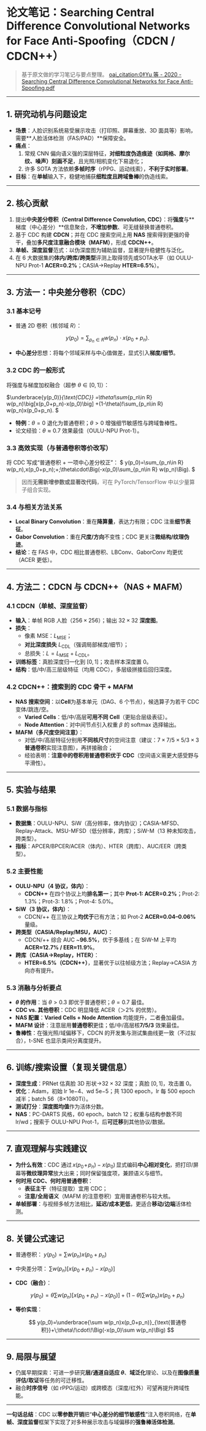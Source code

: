 # 论文笔记：Searching Central Difference Convolutional Networks for Face Anti-Spoofing（CDCN / CDCN++）

> 基于原文做的学习笔记与要点整理。 [oai_citation:0‡Yu 等 - 2020 - Searching Central Difference Convolutional Networks for Face Anti-Spoofing.pdf](sediment://file_000000005f6c61f592c146f685f94156)

---

## 1. 研究动机与问题设定

- **场景**：人脸识别系统易受展示攻击（打印照、屏幕重放、3D 面具等）影响，需要**人脸活体检测（FAS/PAD）**保障安全。
- **痛点**：
  1) 常规 CNN 偏向语义强的深层特征，**对细粒度伪造痕迹（如网格、摩尔纹、噪声）刻画不足**，且光照/相机变化下易退化；  
  2) 许多 SOTA 方法依赖**多帧时序**（rPPG、运动线索），**不利于实时部署**。
- **目标**：在**单帧**输入下，稳健地捕获**细粒度且跨域鲁棒**的伪造线索。

---

## 2. 核心贡献

1) 提出**中央差分卷积（Central Difference Convolution, CDC）**：将**强度**与**梯度（中心差分）**信息聚合，**不增加参数**、可无缝替换普通卷积。  
2) 基于 CDC 构建 **CDCN**；并在 CDC 搜索空间上用 **NAS** 搜索得到更强的骨干，叠加**多尺度注意融合模块（MAFM）**，形成 **CDCN++**。  
3) **单帧、深度监督**范式：以伪深度图为辅助监督，显著提升稳健性与泛化。  
4) 在 6 大数据集的**体内/跨库/跨类型**评测上取得领先或SOTA水平（如 OULU-NPU Prot-1 **ACER=0.2%**；CASIA→Replay **HTER=6.5%**）。

---

## 3. 方法一：中央差分卷积（CDC）

### 3.1 基本记号

- 普通 2D 卷积（核邻域 $R$）：  
  
  $$
  y(p_0)=\sum_{p_n\in R} w(p_n)\cdot x(p_0+p_n).
  $$

- **中心差分**思想：将每个邻域采样与中心值做差，显式引入**梯度/细节**。

### 3.2 CDC 的一般形式

将强度与梯度加权融合（超参 $\theta\in[0,1]$）：

$\underbrace{y(p_0)}_{\text{CDC}}
=\theta\!\sum_{p_n\in R} w(p_n)\big[x(p_0+p_n)-x(p_0)\big]
+(1-\theta)\!\sum_{p_n\in R} w(p_n)x(p_0+p_n).
$

- **特例**：$\theta=0$ 退化为普通卷积；$\theta>0$ 增强细节敏感性与跨域鲁棒性。  
- 论文经验：$\theta\approx 0.7$ 效果最佳（OULU-NPU Prot-1）。

### 3.3 高效实现（与普通卷积等价改写）

将 CDC 写成“普通卷积 + 一项中心差分校正”：
$
y(p_0)=\sum_{p_n\in R} w(p_n)\,x(p_0+p_n)\;+\;\theta\cdot\Big(-x(p_0)\sum_{p_n\in R} w(p_n)\Big).
$

> 因而**无需新增参数或显著改代码**，可在 PyTorch/TensorFlow 中以少量算子组合实现。

### 3.4 与相关方法关系

- **Local Binary Convolution**：重在**降算量**，表达力有限；CDC 注重**细节表征**。  
- **Gabor Convolution**：重在**尺度/方向**不变性；CDC 更关注**微结构/纹理伪迹**。  
- **结论**：在 FAS 中，CDC 相比普通卷积、LBConv、GaborConv 均更优（ACER 更低）。

---

## 4. 方法二：CDCN 与 CDCN++（NAS + MAFM）

### 4.1 CDCN（单帧、深度监督）

- **输入**：单帧 RGB 人脸（$256\times256$）；输出 $32\times32$ **深度图**。  
- **损失**：  
  - 像素 MSE：$L_{\text{MSE}}$；  
  - **对比深度损失** $L_{\text{CDL}}$（强调局部梯度/细节）；  
  - 总损失：$L=L_{\text{MSE}}+L_{\text{CDL}}$。  
- **训练标签**：真脸深度归一化到 $[0,1]$；攻击样本深度置 $0$。  
- **结构**：低/中/高三层级特征（均用 CDC），多层级拼接后回归深度。

### 4.2 CDCN++：搜索到的 CDC 骨干 + MAFM

- **NAS 搜索空间**：以**Cell**为基本单元（DAG、6 个节点），候选算子为若干 CDC 变体/跳连/空。  
  - **Varied Cells**：低/中/高层**可用不同 Cell**（更贴合层级表征）。  
  - **Node Attention**：对中间节点引入权重 $\beta$ 的 softmax 选择输出。  
- **MAFM（多尺度空间注意）**：  
  - 对低/中/高层特征分别用**不同核尺寸**的空间注意（建议：$7{\times}7/5{\times}5/3{\times}3$ **普通卷积**实现注意图），再拼接融合；  
  - 经验表明：**注意中的卷积用普通卷积优于 CDC**（空间语义需更大感受野与平滑性）。

---

## 5. 实验与结果

### 5.1 数据与指标

- **数据集**：OULU-NPU、SiW（高分辨率，体内协议）；CASIA-MFSD、Replay-Attack、MSU-MFSD（低分辨率，跨库）；SiW-M（13 种未知攻击，跨类型）。  
- **指标**：APCER/BPCER/ACER（体内）、HTER（跨库）、AUC/EER（跨类型）。

### 5.2 主要性能

- **OULU-NPU（4 协议，体内）**：  
  - **CDCN++** 在四个协议上均**排名第一**；其中 **Prot-1: ACER=0.2%**；Prot-2: 1.3%；Prot-3: 1.8%；Prot-4: 5.0%。  
- **SiW（3 协议，体内）**：  
  - CDCN/++ 在三协议上**均优于**已有方法；如 Prot-2 **ACER≈0.04–0.06%** 量级。  
- **跨类型（CASIA/Replay/MSU，AUC）**：  
  - CDCN/++ 综合 AUC ~**96.5%**，优于多基线；在 SiW-M 上平均 **ACER≈12.7% / EER≈11.9%**。  
- **跨库（CASIA→Replay，HTER）**：  
  - **HTER=6.5%（CDCN++）**，显著优于以往帧级方法；Replay→CASIA 方向亦有提升。

### 5.3 消融与分析要点

- **$\theta$ 的作用**：当 $\theta>0.3$ 即优于普通卷积；$\theta=0.7$ 最佳。  
- **CDC vs. 其他卷积**：CDC 明显降低 ACER（＞2% 的优势）。  
- **NAS 配置**：**Varied Cells + Node Attention** 均能提升，二者叠加最佳。  
- **MAFM 设计**：注意层用**普通卷积**更佳；低/中/高层核**7/5/3** 效果最佳。  
- **鲁棒性**：在强光照/域偏移下，CDCN 的开发集与测试集曲线更一致（不过拟合），t-SNE 也显示类间分离度提升。

---

## 6. 训练/搜索设置（复现关键信息）

- **深度生成**：PRNet 估真脸 3D 形状→$32{\times}32$ 深度；真脸 $[0,1]$，攻击置 $0$。  
- **优化**：Adam，初始 lr $1\text{e}{-4}$、wd $5\text{e}{-5}$；共 1300 epoch，lr 每 500 epoch 减半；batch 56（8×1080Ti）。  
- **测试打分**：**深度图均值**作为活体分数。  
- **NAS**：PC-DARTS 风格，60 epoch，batch 12；权重与结构参数不同 lr/wd；搜索于 OULU-NPU Prot-1，后**可迁移**到其他协议/数据。

---

## 7. 直观理解与实践建议

- **为什么有效**：CDC 通过$\,x(p_0\!+\!p_n)-x(p_0)\,$显式编码**中心相对变化**，把打印/屏幕等**微纹理异常**放大出来；同时保留强度项，兼顾语义与细节。  
- **何时用 CDC、何时用普通卷积**：  
  - **表征主干**（特征提取）宜用 CDC；  
  - **注意/全局语义**（MAFM 的注意卷积）宜用普通卷积与较大核。  
- **单帧部署**：与视频多帧方法相比，**延迟/成本更低**，更适合**移动/边端**活体检测。

---

## 8. 关键公式速记

- 普通卷积：$\;y(p_0)=\sum w(p_n)x(p_0+p_n)$  

- 中央差分项：$\;\sum w(p_n)\big[x(p_0+p_n)-x(p_0)\big]$  

- **CDC（融合）**：  
  
  $$
  y(p_0)=\theta\sum w(p_n)\big[x(p_0+p_n)-x(p_0)\big]+(1-\theta)\sum w(p_n)x(p_0+p_n)
  $$

- **等价实现**：  
  
  $$
  y(p_0)=\underbrace{\sum w(p_n)x(p_0+p_n)}_{\text{普通卷积}}+\;\theta\!\cdot\!\Big(-x(p_0)\sum w(p_n)\Big)
  $$

---

## 9. 局限与展望

- 仍属早期探索：可进一步研究**层/通道自适应 $\theta$**、**域泛化**理论、以及在**图像质量评估/取证**等任务的可迁移性。  
- 融合**时序信号**（如 rPPG/运动）或跨模态（深度/红外）可望再提升跨域性能。

---

**一句话总结**：CDC 以**零参数开销**把“**中心差分的细节敏感性**”注入卷积网络，在**单帧、深度监督**框架下实现了对多种展示攻击与域偏移的**强鲁棒活体检测**。
